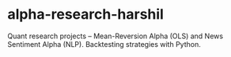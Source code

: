 # alpha-research-harshil
Quant research projects – Mean-Reversion Alpha (OLS) and News Sentiment Alpha (NLP). Backtesting strategies with Python.

